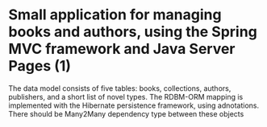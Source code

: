 # Small application for managing books and authors, using the Spring MVC framework and Java Server Pages (1) 
The data model consists of five tables: books, collections, authors, publishers, and a short list of novel types. The RDBM-ORM mapping is implemented with the Hibernate persistence framework, using adnotations. There should be Many2Many dependency type between these objects
